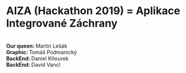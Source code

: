 <h1><b>AIZA (Hackathon 2019)</b> = Aplikace Integrované Záchrany</h1> <br>
<b>Our queen: </b> Martin Lešák <br>
<b>Graphic: </b> Tomáš Podmanický <br>
<b>BackEnd: </b> Daniel Kňourek <br>
<b>BackEnd: </b> David Vancl

